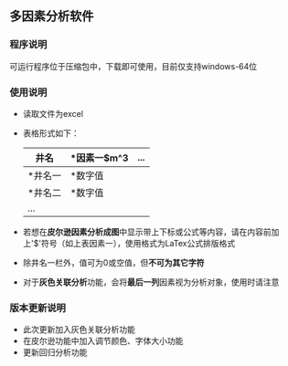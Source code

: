 ##  多因素分析软件

### 程序说明

可运行程序位于压缩包中，下载即可使用，目前仅支持windows-64位

### 使用说明

+ 读取文件为excel

+ 表格形式如下：

  | 井名    | *因素一$m^3 | ...  |
  | ------- | ----------- | ---- |
  | *井名一 | *数字值     |      |
  | *井名二 | *数字值     |      |
  | ...     |             |      |

  

+ 若想在**皮尔逊因素分析成图**中显示带上下标或公式等内容，请在内容前加上'$'符号（如上表因素一），使用格式为LaTex公式排版格式

+ 除井名一栏外，值可为0或空值，但**不可为其它字符**

+ 对于**灰色关联分析**功能，会将**最后一列**因素视为分析对象，使用时请注意

### 版本更新说明

+ 此次更新加入灰色关联分析功能
+ 在皮尔逊功能中加入调节颜色、字体大小功能
+ 更新回归分析功能
